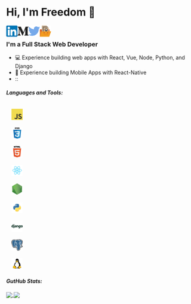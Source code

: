 # Hi, I'm Freedom :wave:
<a href="https://www.linkedin.com/in/freedom-evenden-dev/" aria-label="Freedom's LinkedIn profile" >
  <img src="https://github.com/f3ve/f3ve/blob/master/assests/LinkedIn.svg" width="30" align="left"/>
</a>
<a href="https://medium.com/@freedomevenden" aria-label="Freedom's Medium profile" >
  <img src="https://github.com/f3ve/f3ve/blob/master/assests/medium.svg" width="30" align="left"/>
</a>
<a href="https://twitter.com/f3veDev" aria-label="Freedom's Twitter Profile" >
  <img src="https://github.com/f3ve/f3ve/blob/master/assests/twitter.svg" width="30" align="left"/>
</a>
<a href="https://freedomevenden.com" aria-label="Freedom's Website" >
  <img src="https://github.com/f3ve/f3ve/blob/master/assests/portfolio.svg" width="30" align="left"/>
</a>

<br />

### I'm a Full Stack Web Developer

- :computer: Experience building web apps with React, Vue, Node, Python, and Django 
- :iphone: Experience building Mobile Apps with React-Native
- ::

#### _Languages and Tools:_

<code>
  <img height="30" src="https://raw.githubusercontent.com/github/explore/80688e429a7d4ef2fca1e82350fe8e3517d3494d/topics/javascript/javascript.png">
</code>
<code>
  <img height="30" src="https://raw.githubusercontent.com/github/explore/80688e429a7d4ef2fca1e82350fe8e3517d3494d/topics/css/css.png">
</code>
<code>
  <img height="30" src="https://raw.githubusercontent.com/github/explore/80688e429a7d4ef2fca1e82350fe8e3517d3494d/topics/html/html.png">
</code>
<code>
  <img height="30" src="https://raw.githubusercontent.com/github/explore/80688e429a7d4ef2fca1e82350fe8e3517d3494d/topics/react/react.png">
</code>
<code>
  <img height="30" src="https://raw.githubusercontent.com/github/explore/80688e429a7d4ef2fca1e82350fe8e3517d3494d/topics/nodejs/nodejs.png">
</code>
<code>
  <img height="30" src="https://raw.githubusercontent.com/github/explore/80688e429a7d4ef2fca1e82350fe8e3517d3494d/topics/python/python.png">
</code>
<code>
  <img height="30" src="https://raw.githubusercontent.com/github/explore/80688e429a7d4ef2fca1e82350fe8e3517d3494d/topics/django/django.png">
</code>
<code>
  <img height="30" src="https://raw.githubusercontent.com/github/explore/80688e429a7d4ef2fca1e82350fe8e3517d3494d/topics/postgresql/postgresql.png">
</code>
<code>
  <img height="30" src="https://raw.githubusercontent.com/github/explore/80688e429a7d4ef2fca1e82350fe8e3517d3494d/topics/linux/linux.png">
</code>


#### _GutHub Stats:_

<a href="https://github.com/anuraghazra/github-readme-stats">
  <img align="center" src="https://github-readme-stats.vercel.app/api?username=f3ve&show_icons=true&theme=merko&count_private=true" />
</a>
<a href="https://github.com/anuraghazra/github-readme-stats">
  <img align="center" src="https://github-readme-stats.vercel.app/api/top-langs/?username=f3ve&theme=merko&layout=compact" />
</a>
